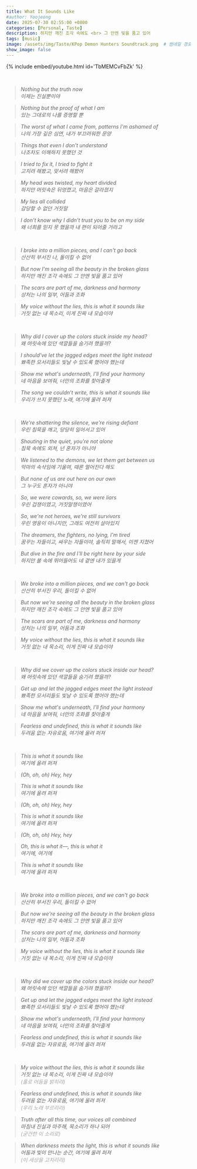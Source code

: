 ```yaml
---
title: What It Sounds Like
#author: Yoojeong
date: 2025-07-30 02:55:00 +0800
categories: [Personal, Taste]
description: 하지만 깨진 조각 속에도 <br> 그 안엔 빛을 품고 있어
tags: [music]
image: /assets/img/Taste/KPop Demon Hunters Soundtrack.png  # 썸네일 경로
show_image: false
---
```


{% include embed/youtube.html id='TbMEMCvFbZk' %}

<br>

>*Nothing but the truth now* <br>
>*이제는 진실뿐이야*

>*Nothing but the proof of what I am* <br>
>*있는 그대로의 나를 증명할 뿐*

>*The worst of what I came from, patterns I'm ashamed of* <br>
>*나의 가장 깊은 심연, 내가 부끄러워한 문양*

>*Things that even I don't understand* <br>
>*나조차도 이해하지 못했던 것*

>*I tried to fix it, I tried to fight it* <br>
>*고치려 해봤고, 맞서려 해봤어*

>*My head was twisted, my heart divided* <br>
>*하지만 머릿속은 뒤엉켰고, 마음은 갈라졌지*

>*My lies all collided* <br>
>*감당할 수 없던 거짓말*

>*I don't know why I didn't trust you to be on my side* <br>
>*왜 너희를 믿지 못 했을까 내 편이 되어줄 거라고*

<br>

>*I broke into a million pieces, and I can't go back* <br>
>*산산히 부서진 나, 돌이킬 수 없어*

>*But now I'm seeing all the beauty in the broken glass* <br>
>*하지만 깨진 조각 속에도 그 안엔 빛을 품고 있어*

>*The scars are part of me, darkness and harmony* <br>
>*상처는 나의 일부, 어둠과 조화*

>*My voice without the lies, this is what it sounds like* <br>
>*거짓 없는 내 목소리, 이게 진짜 내 모습이야*

<br>

>*Why did I cover up the colors stuck inside my head?* <br>
>*왜 머릿속에 있던 색깔들을 숨기려 했을까?*

>*I should've let the jagged edges meet the light instead* <br>
>*뾰족한 모서리들도 빛날 수 있도록 했어야 했는데*

>*Show me what's underneath, I'll find your harmony* <br>
>*네 마음을 보여줘, 너만의 조화를 찾아줄게*

>*The song we couldn't write, this is what it sounds like* <br>
>*우리가 쓰지 못했던 노래, 여기에 울려 퍼져*

<br>

>*We're shattering the silence, we're rising defiant* <br>
>*우린 침묵을 깨고, 당당히 일어서고 있어*

>*Shouting in the quiet, you're not alone* <br>
>*침묵 속에도 외쳐, 넌 혼자가 아니야*

>*We listened to the demons, we let them get between us* <br>
>*악마의 속삭임에 기울여, 때론 멀어진다 해도*

>*But none of us are out here on our own* <br>
>*그 누구도 혼자가 아니야*

>*So, we were cowards, so, we were liars* <br>
>*우린 겁쟁이였고, 거짓말쟁이였어*

>*So, we're not heroes, we're still survivors* <br>
>*우린 영웅이 아니지만, 그래도 여전히 살아있지*

>*The dreamers, the fighters, no lying, I'm tired* <br>
>*꿈꾸는 자들이고, 싸우는 자들이야, 솔직히 말해서, 이젠 지쳤어*

>*But dive in the fire and I'll be right here by your side* <br>
>*하지만 불 속에 뛰어들어도 네 곁엔 내가 있을게*

<br>

>*We broke into a million pieces, and we can't go back* <br>
>*산산히 부서진 우리, 돌이킬 수 없어*

>*But now we're seeing all the beauty in the broken glass* <br>
>*하지만 깨진 조각 속에도 그 안엔 빛을 품고 있어*

>*The scars are part of me, darkness and harmony* <br>
>*상처는 나의 일부, 어둠과 조화*

>*My voice without the lies, this is what it sounds like* <br>
>*거짓 없는 내 목소리, 이게 진짜 내 모습이야*

<br>

>*Why did we cover up the colors stuck inside our head?* <br>
>*왜 머릿속에 있던 색깔들을 숨기려 했을까?*

>*Get up and let the jagged edges meet the light instead* <br>
>*뾰족한 모서리들도 빛날 수 있도록 했어야 했는데*

>*Show me what's underneath, I'll find your harmony* <br>
>*네 마음을 보여줘, 너만의 조화를 찾아줄게*

>*Fearless and undefined, this is what it sounds like* <br>
>*두려움 없는 자유로움, 여기에 울려 퍼져*

<br>

>*This is what it sounds like* <br>
>*여기에 울려 퍼져*

>*(Oh, oh, oh) Hey, hey*

>*This is what it sounds like* <br>
>*여기에 울려 퍼져*

>*(Oh, oh, oh) Hey, hey*

>*This is what it sounds like* <br>
>*여기에 울려 퍼져*

>*(Oh, oh, oh) Hey, hey*

>*Oh, this is what it—, this is what it* <br>
>*여기에, 여기에*

>*This is what it sounds like* <br>
>*여기에 울려 퍼져*

<br>

>*We broke into a million pieces, and we can't go back* <br>
>*산산히 부서진 우리, 돌이킬 수 없어*

>*But now we're seeing all the beauty in the broken glass* <br>
>*하지만 깨진 조각 속에도 그 안엔 빛을 품고 있어*

>*The scars are part of me, darkness and harmony* <br>
>*상처는 나의 일부, 어둠과 조화*

>*My voice without the lies, this is what it sounds like* <br>
>*거짓 없는 내 목소리, 이게 진짜 내 모습이야*

<br>

>*Why did we cover up the colors stuck inside our head?* <br>
>*왜 머릿속에 있던 색깔들을 숨기려 했을까?*

>*Get up and let the jagged edges meet the light instead* <br>
>*뾰족한 모서리들도 빛날 수 있도록 했어야 했는데*

>*Show me what's underneath, I'll find your harmony* <br>
>*네 마음을 보여줘, 너만의 조화를 찾아줄게*

>*Fearless and undefined, this is what it sounds like* <br>
>*두려움 없는 자유로움, 여기에 울려 퍼져*

<br>

>*My voice without the lies, this is what it sounds like* <br>
>*거짓 없는 내 목소리, 이게 진짜 내 모습이야* <br>
><span style="color:#a8a7a7">*(홀로 어둠을 밝히랴)*</span>

>*Fearless and undefined, this is what it sounds like* <br>
>*두려움 없는 자유로움, 여기에 울려 퍼져* <br>
><span style="color:#a8a7a7">*(우리 노래 부르리라)*</span>

>*Truth after all this time, our voices all combined* <br>
>*마침내 진실과 마주해, 목소리가 하나 되어* <br>
><span style="color:#a8a7a7">*(굳건한 이 소리로)*</span>

>*When darkness meets the light, this is what it sounds like* <br>
>*어둠과 빛이 만나는 순간, 여기에 울려 퍼져* <br>
><span style="color:#a8a7a7">*(이 세상을 고치리라)*</span>
